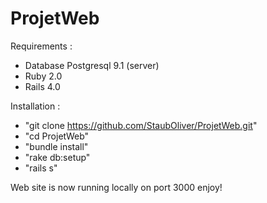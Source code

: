 ProjetWeb
=========

Requirements :
- Database Postgresql 9.1 (server)
- Ruby 2.0
- Rails 4.0

Installation :

- "git clone https://github.com/StaubOliver/ProjetWeb.git"
- "cd ProjetWeb"
- "bundle install"
- "rake db:setup"
- "rails s"

Web site is now running locally on port 3000 enjoy!
